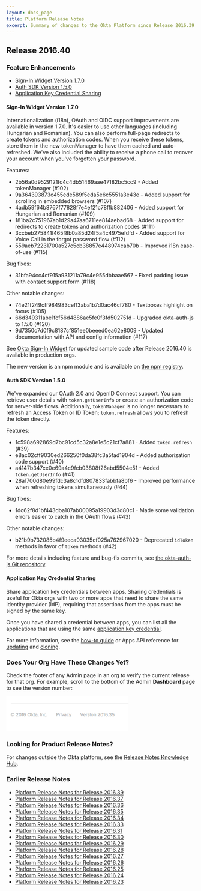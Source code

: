 ```yaml
---
layout: docs_page
title: Platform Release Notes
excerpt: Summary of changes to the Okta Platform since Release 2016.39
---
```


## Release 2016.40

### Feature Enhancements

* [Sign-In Widget Version 1.7.0](#sign-in-widget-1-7-0)
* [Auth SDK Version 1.5.0](#auth-sdk-version-1-5-0)
* [Application Key Credential Sharing](#application-key-credential-sharing)

#### Sign-In Widget Version 1.7.0

Internationalization (i18n), OAuth and OIDC support improvements are available in version 1.7.0. 
It's easier to use other languages (including Hungarian and Romanian).
You can also perform full-page redirects to create tokens and authorization codes. 
When you receive these tokens, store them in the new tokenManager to have them cached and auto-refreshed. 
We've also included the ability to receive a phone call to recover your account when you've forgotten your password.

Features:

* 2b56a0d9529121fc4c4db51469aae47182bc5cc9 - Added tokenManager (#102)
* 9a364393873c455ede589f5eda5e6c5551a3e43e - Added support for scrolling in embedded browsers (#107)
* 4adb59f64b8767f77828f7e4ef21c78ffb882406 - Added support for Hungarian and Romanian (#109)
* 181ba2c751967ab1d29a47aa6711ee814aebad68 - Added support for redirects to create tokens and authorization codes (#111)
* 3ccbeb275841f465f8b0a85d24f5a4c4975efdfd - Added support for Voice Call in the forgot password flow (#112) 
* 559aeb72231700a527c5cb38857e448974cab70b - Improved i18n ease-of-use (#115)

Bug fixes:

* 31bfa94cc4cf915a931211a79c4e955dbbaae567 - Fixed padding issue with contact support form (#118)

Other notable changes:

* 74e21f249cff984983ceff3aba1b7d0ac46cf780 - Textboxes highlight on focus (#105)
* 66d349311abe1fcf56d4886ae5fe0f3fd502751d - Upgraded okta-auth-js to 1.5.0 (#120)
* 9d7350c7d0f9c8187cf851ee0beeed0ea62e8009 - Updated documentation with API and config information (#117)

See [Okta Sign-In Widget](http://developer.okta.com/code/javascript/okta_sign-in_widget) for updated sample code 
after Release 2016.40 is available in production orgs.

The new version is an npm module and is available on [the npm registry](https://www.npmjs.com/package/@okta/okta-signin-widget).

#### Auth SDK Version 1.5.0

We've expanded our OAuth 2.0 and OpenID Connect support. 
You can retrieve user details with `token.getUserInfo` or create an authorization code for server-side flows. 
Additionally, `tokenManager` is no longer necessary to refresh an Access Token or ID Token; 
`token.refresh` allows you to refresh the token directly.

Features:

* 1c598a692869d7bc91cd5c32a8e1e5c21cf7a881 - Added `token.refresh` (#39)
* e8ac02cff9030ed266250f0da38fc3a5fad1904d - Added authorization code support (#40)
* a4147b347ce0e69a4c9fcb03808f26abd5504e51 - Added `token.getUserInfo` (#41)
* 28a1700d80e99fdc3a8c1dfd807833fabbfa8bf6 - Improved performance when refreshing tokens simultaneously (#44)

Bug fixes:

* 1dc62f8d1bf443dba107ab00095a19903d3d80c1 - Made some validation errors easier to catch in the OAuth flows (#43)

Other notable changes:

* b21b9b732085b4f9eeca03035cf025a762967020 - Deprecated `idToken` methods in favor of `token` methods (#42)

For more details including feature and bug-fix commits, see [the okta-auth-js Git repository](https://github.com/okta/okta-auth-js/releases/latest).

#### Application Key Credential Sharing
<!-- OKTA-100232 -->
Share application key credentials between apps. Sharing credentials is useful for Okta orgs
with two or more apps that need to share the same identity provider (IdP), requiring that
assertions from the apps must be signed by the same key.

Once you have shared a credential between apps, you can list all the applications that are using 
the same [application key credential](/api/resources/apps.md#list-applications-using-a-key). <!-- OKTA-100925 -->

For more information, see the [how-to guide](/docs/how-to/sharing-cert.html) or Apps API reference for [updating](/api/resources/apps.html#update-key-credential-for-application)
and [cloning](/api/resources/apps.html#clone-application-key-credential).

<!-- ### Platform Bugs Fixed -->

### Does Your Org Have These Changes Yet?

Check the footer of any Admin page in an org to verify the current release for that org. For example,
scroll to the bottom of the Admin <b>Dashboard</b> page to see the version number:

![Release Number in Footer](/assets/img/release_notes/version_footer.png)

### Looking for Product Release Notes?

For changes outside the Okta platform, see the [Release Notes Knowledge Hub](https://support.okta.com/help/articles/Knowledge_Article/Release-Notes-Knowledge-Hub).

### Earlier Release Notes

* [Platform Release Notes for Release 2016.39](platform-release-notes2016-39.html)
* [Platform Release Notes for Release 2016.37](platform-release-notes2016-37.html)
* [Platform Release Notes for Release 2016.36](platform-release-notes2016-36.html)
* [Platform Release Notes for Release 2016.35](platform-release-notes2016-35.html)
* [Platform Release Notes for Release 2016.34](platform-release-notes2016-34.html)
* [Platform Release Notes for Release 2016.33](platform-release-notes2016-33.html)
* [Platform Release Notes for Release 2016.31](platform-release-notes2016-31.html)
* [Platform Release Notes for Release 2016.30](platform-release-notes2016-30.html)
* [Platform Release Notes for Release 2016.29](platform-release-notes2016-29.html)
* [Platform Release Notes for Release 2016.28](platform-release-notes2016-28.html)
* [Platform Release Notes for Release 2016.27](platform-release-notes2016-27.html)
* [Platform Release Notes for Release 2016.26](platform-release-notes2016-26.html)
* [Platform Release Notes for Release 2016.25](platform-release-notes2016-25.html)
* [Platform Release Notes for Release 2016.24](platform-release-notes2016-24.html)
* [Platform Release Notes for Release 2016.23](platform-release-notes2016-23.html)
